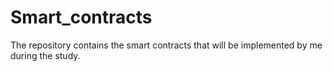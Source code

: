 # Smart_contracts

The repository contains the smart contracts that will be implemented by me during the study.
